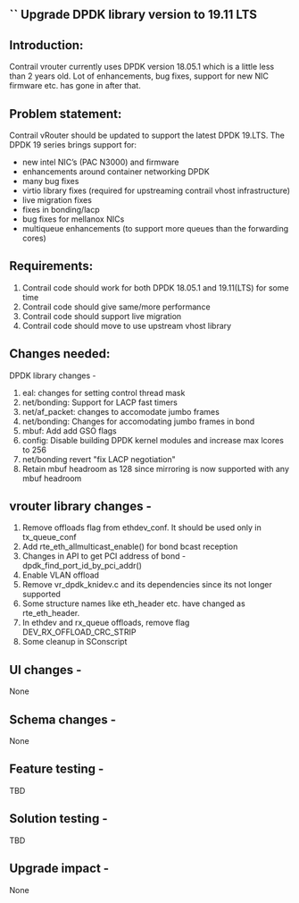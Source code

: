 ``
Upgrade DPDK library version to 19.11 LTS
-----------------------------------------
Introduction:
-------------
Contrail vrouter currently uses DPDK version 18.05.1 which is a little less
than 2 years old. Lot of enhancements, bug fixes, support for new NIC firmware
etc. has gone in after that.

Problem statement:
------------------
Contrail vRouter should be updated to support the latest DPDK 19.LTS. The DPDK
19 series brings support for:

- new intel NIC’s (PAC N3000) and firmware
- enhancements around container networking DPDK
- many bug fixes
- virtio library fixes (required for upstreaming contrail vhost infrastructure)
- live migration fixes
- fixes in bonding/lacp
- bug fixes for mellanox NICs
- multiqueue enhancements (to support more queues than the forwarding cores)

Requirements:
-------------
1) Contrail code should work for both DPDK 18.05.1 and 19.11(LTS) for some time
2) Contrail code should give same/more performance
3) Contrail code should support live migration
4) Contrail code should move to use upstream vhost library

Changes needed:
---------------
DPDK library changes -

1) eal: changes for setting control thread mask
2) net/bonding: Support for LACP fast timers
3) net/af_packet: changes to accomodate jumbo frames
4) net/bonding: Changes for accomodating jumbo frames in bond
5) mbuf: Add add GSO flags
6) config: Disable building DPDK kernel modules and increase max lcores to 256
7) net/bonding revert "fix LACP negotiation"
8) Retain mbuf headroom as 128 since mirroring is now supported with
   any mbuf headroom

vrouter library changes -
-------------------------
1) Remove offloads flag from ethdev_conf. It should be used only in tx_queue_conf
2) Add rte_eth_allmulticast_enable() for bond bcast reception
3) Changes in API to get PCI address of bond - dpdk_find_port_id_by_pci_addr()
4) Enable VLAN offload
5) Remove vr_dpdk_knidev.c and its dependencies since its not longer supported
6) Some structure names like eth_header etc. have changed as rte_eth_header.
7) In ethdev and rx_queue offloads, remove flag DEV_RX_OFFLOAD_CRC_STRIP
8) Some cleanup in SConscript

UI changes -
------------
None

Schema changes -
----------------
None

Feature testing -
-----------------
TBD

Solution testing -
------------------
TBD

Upgrade impact -
----------------
None
```
